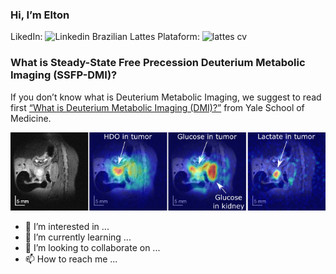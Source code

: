 ### Hi, I’m Elton

LikedIn: ![Linkedin](www.linkedin.com/in/elton-montrazi-0858a0150)
Brazilian Lattes Plataform: ![lattes cv](http://lattes.cnpq.br/0900836072791017)

### What is Steady-State Free Precession Deuterium Metabolic Imaging (SSFP-DMI)?
If you don’t know what is Deuterium Metabolic Imaging, we suggest to read first [“What is Deuterium Metabolic Imaging (DMI)?”](https://medicine.yale.edu/lab/dmi/) from Yale School of Medicine.

![dmi_average](https://github.com/montrazi/figures/blob/main/webpage_dmi_average.png)

- 👀 I’m interested in ...
- 🌱 I’m currently learning ...
- 💞️ I’m looking to collaborate on ...
- 📫 How to reach me ...

<!---
montrazi/montrazi is a ✨ special ✨ repository because its `README.md` (this file) appears on your GitHub profile.
You can click the Preview link to take a look at your changes.
--->
